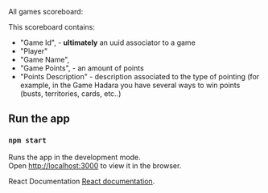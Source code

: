 All games scoreboard:

This scoreboard contains:
- "Game Id", - **ultimately** an uuid associator to a game
- "Player"
- "Game Name",
- "Game Points", - an amount of points
- "Points Description" - description associated to the type of pointing (for example, in the Game Hadara you have several ways to win points (busts, territories, cards, etc..)

## Run the app

### `npm start`

Runs the app in the development mode.\
Open [http://localhost:3000](http://localhost:3000) to view it in the browser.

React Documentation [React documentation](https://reactjs.org/).
